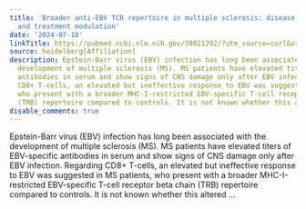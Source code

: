 ```yaml
---
title: 'Broader anti-EBV TCR repertoire in multiple sclerosis: disease specificity
  and treatment modulation'
date: '2024-07-18'
linkTitle: https://pubmed.ncbi.nlm.nih.gov/39021292/?utm_source=curl&utm_medium=rss&utm_campaign=pubmed-2&utm_content=1FakS-2QOkCT8HsMOQP1bCRQ4YzyumYOmxmF0moLsQ3dFB1E9V&fc=20220326224207&ff=20240718182022&v=2.18.0.post9+e462414
source: heidelberg[Affiliation]
description: Epstein-Barr virus (EBV) infection has long been associated with the
  development of multiple sclerosis (MS). MS patients have elevated titers of EBV-specific
  antibodies in serum and show signs of CNS damage only after EBV infection. Regarding
  CD8+ T-cells, an elevated but ineffective response to EBV was suggested in MS patients,
  who present with a broader MHC-I-restricted EBV-specific T-cell receptor beta chain
  (TRB) repertoire compared to controls. It is not known whether this altered ...
disable_comments: true
---
```

Epstein-Barr virus (EBV) infection has long been associated with the development of multiple sclerosis (MS). MS patients have elevated titers of EBV-specific antibodies in serum and show signs of CNS damage only after EBV infection. Regarding CD8+ T-cells, an elevated but ineffective response to EBV was suggested in MS patients, who present with a broader MHC-I-restricted EBV-specific T-cell receptor beta chain (TRB) repertoire compared to controls. It is not known whether this altered ...